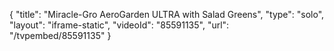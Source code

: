 {
    "title": "Miracle-Gro AeroGarden ULTRA with Salad Greens",
    "type": "solo",
    "layout": "iframe-static",
    "videoId": "85591135",
    "url": "\/tvpembed\/85591135"
}